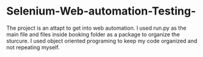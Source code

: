 # Selenium-Web-automation-Testing-

The project is an attapt to get into web automation. 
I used run.py as the main file and files inside booking folder as a package to organize the sturcure.
I used object oriented programing to keep my code organized and not repeating myself.

